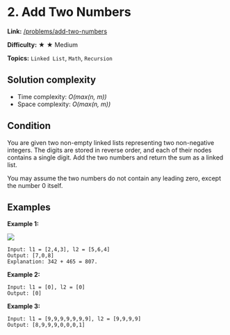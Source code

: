 # 2. Add Two Numbers

**Link:** [/problems/add-two-numbers](https://leetcode.com/problems/add-two-numbers/description/)

**Difficulty:** &#9733; &#9733; Medium

**Topics:** `Linked List`, `Math`, `Recursion`

## Solution complexity

- Time complexity: _O(max(n, m))_
- Space complexity: _O(max(n, m))_

## Condition

You are given two non-empty linked lists representing two non-negative integers. The digits are stored in reverse order, and each of their nodes contains a single digit. Add the two numbers and return the sum as a linked list.

You may assume the two numbers do not contain any leading zero, except the number 0 itself.

## Examples

**Example 1:**

<img src="https://assets.leetcode.com/uploads/2020/10/02/addtwonumber1.jpg"/>

```plaintext
Input: l1 = [2,4,3], l2 = [5,6,4]
Output: [7,0,8]
Explanation: 342 + 465 = 807.
```

**Example 2:**

```plaintext
Input: l1 = [0], l2 = [0]
Output: [0]
```

**Example 3:**

```plaintext
Input: l1 = [9,9,9,9,9,9,9], l2 = [9,9,9,9]
Output: [8,9,9,9,0,0,0,1]
```
